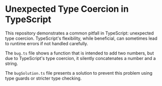 # Unexpected Type Coercion in TypeScript

This repository demonstrates a common pitfall in TypeScript: unexpected type coercion.  TypeScript's flexibility, while beneficial, can sometimes lead to runtime errors if not handled carefully.

The `bug.ts` file shows a function that is intended to add two numbers, but due to TypeScript's type coercion, it silently concatenates a number and a string.

The `bugSolution.ts` file presents a solution to prevent this problem using type guards or stricter type checking.